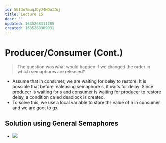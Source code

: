 ```yaml
---
id: 5GI3o7muqJDyJ4HOuIZuj
title: Lecture 15
desc: ''
updated: 1635268311285
created: 1635268309031
---
```


# Producer/Consumer (Cont.)

> The question was what would happen if we changed the order in which semaphores are released?

* Assume that in consumer, we are waiting for delay to restore. It is possible that before realeasing semaphore s, it waits for delay. Since producer is waiting for s and consumer is waiting for producer to restore delay, a condition called deadlock is created.
* To solve this, we use a local variable to store the value of n in consumer and we are goot to go.

## Solution using General Semaphores
* ![](/assets/images/2021-10-24-17-47-13.png)